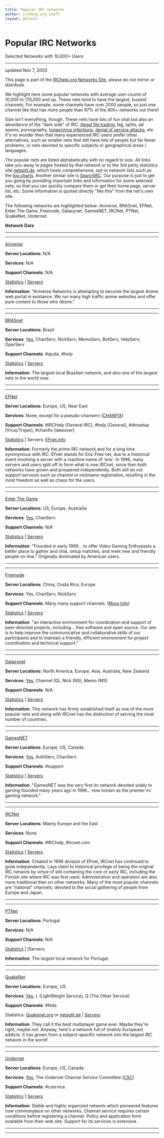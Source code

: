 ```yaml
---
title: Popular IRC networks
author: irchelp.org staff
layout: default
---
```


# Popular IRC Networks

_Selected Networks with 10,000+ Users_

* * *

updated Nov 7, 2003

This page is part of the [IRChelp.org Networks
Site](http://www.irchelp.org/irchelp/networks/), please do not mirror or
distribute.

We highlight here some popular networks with average user counts of 10,000 to
170,000 and up. These nets tend to have the largest, busiest channels. For
example, some channels have over 2000 people, so just one channel like that
has more people than 97% of the 800+ networks out there!

Size isn't everything, though. These nets have lots of fun chat but also an
abundance of the "dark side" of IRC: [illegal file
trading](../security/warez.html), lag, splits, ad spams, pornography,
[trojan/virus infections](../security/trojan.html), [denial of service
attacks](../nuke/), etc. It's no wonder then that many experienced IRC users
prefer other alternatives, such as smaller nets that still have lots of people
but far fewer problems, or nets devoted to specific subjects or geographical
areas / languages.

The popular nets are listed alphabetically with no regard to size. All links
take you away to pages hosted by that network or to the 3rd party statistics
site [netsplit.de](http://irc.netsplit.de/networks/), which hosts
comprehensive, opt-in network lists such as the [top
charts](http://irc.netsplit.de/networks/list1uma.var). Another similar site is
[SearchIRC](http://www.searchirc.com). Our purpose is just to get you going by
providing important links and information for some selected nets, so that you
can quickly compare them or get their home page, server list, etc. Some
information is quoted directly "like this" from the net's own site.

The following networks are highlighted below: Aniverse, BRASnet, EFNet, Enter
The Game, Freenode, Galaxynet, GamesNET, IRCNet, PTNet, QuakeNet, Undernet.

**Network**
**Data**

* * *

* * *

[Aniverse](http://www.aniverse.com/)

**Server Locations**: N/A

**Services**: N/A

**Support Channels**: N/A

[Statistics](http://irc.netsplit.de/networks/Aniverse/) |
[Servers](http://irc.netsplit.de/networks/Aniverse/)

**Information**: "Aniverse Networks is attempting to become the largest Anime web portal in existance. We run many high traffic anime websites and offer pure content to those who desire."

* * *

* * *

[BRASnet](http://www.brasnet.org/)

**Server Locations**: Brazil

**Services**: [Yes](http://www.brasnet.org/recursos.php), ChanServ, NickServ, MemoServ, BotServ, HelpServ, OperServ

**Support Channels**: #ajuda, #help

[Statistics](http://irc.netsplit.de/networks/BRASnet/) |
[Servers](http://irc.netsplit.de/networks/BRASnet/)

**Information**: The largest local Brazilian network, and also one of the largest nets in the world now.

* * *

* * *

[EFNet](http://www.efnet.org/)

**Server Locations**: Europe, US, Near East

**Services**: None, except for a pseudo-chanserv ([CHANFIX](http://irchelp.org/chanfix))

**Support Channels**: #IRCHelp [General IRC], #help [General], #dmsetup [Virus/Trojan], #chanfix [takeover]

[Statistics](http://irc.netsplit.de/networks/EFnet/) | Servers:
[EFnet.info](http://efnet.info/?module=servers)

**Information**: Formerly the prime IRC network and for a long time synonymous with IRC. EFnet stands for Eris-Free net, due to a historical event involving a server with a machine name of 'eris'. In 1996, many servers and users split off to form what is now IRCnet, since then both networks have grown and prospered independently. Both still do not support services such as channel or nickname registration, resulting in the most freedom as well as chaos for the users.

* * *

* * *

[Enter The Game](http://www.enterthegame.com/)

**Server Locations**: US, Europe, Austrailia

**Services**: [Yes](http://help.enterthegame.com/commands.htm#commands), ChanServ

**Support Channels**: N/A

[Statistics](http://irc.netsplit.de/networks/EnterTheGame/) |
[Servers](http://help.enterthegame.com/server-list.htm#server-list)

**Information**: "Founded in early 1999... to offer Video Gaming Enthusiasts a better place to gather and chat, setup matches, and meet new and friendly people on-line." Originally dominated by American users.

* * *

* * *

[Freenode](http://freenode.info/)

**Server Locations**: China, Costa Rica, Europe

**Services**: Yes, ChanServ, NickServ

**Support Channels**: Many many support channels. ([More Info](http://freenode.net/groups.shtml))

[Statistics](http://irc.netsplit.de/networks/freenode/) |
[Servers](http://freenode.info/irc_servers.shtml)

**Information**: "an interactive environment for coordination and support of peer-directed projects, including... free software and open source. Our aim is to help improve the communicative and collaborative skills of our participants and to maintain a friendly, efficient environment for project coordination and technical support."

* * *

* * *

[Galaxynet](http://www.galaxynet.org/)

**Server Locations**: North America, Europe, Asia, Australia, New Zealand

**Services**: [Yes](http://cservice.galaxynet.org/), Channel (Q), Nick (NS), Memo (MS)

**Support Channels**: N/A

[Statistics](http://irc.netsplit.de/networks/GalaxyNet/) |
[Servers](http://www.galaxynet.org/servers.php)

**Information**: This network has firmly established itself as one of the more popular nets and along with IRCnet has the distinction of serving the most number of countries.

* * *

* * *

[GamesNET](http://www.gamesnet.net/)

**Server Locations**: Europe, US, Canada

**Services**: [Yes](http://www.gamesnet.net/guide.php), AuthServ, ChanServ

**Support Channels**: #support

[Statistics](http://irc.netsplit.de/networks/GamesNET/) |
[Servers](http://www.gamesnet.net/servers.php)

**Information**: "GamesNET was the very first irc network devoted solely to gaming founded many years ago in 1996... now known as the premier irc gaming network."

* * *

* * *

[IRCNet](http://www.ircnet.com/)

**Server Locations**: Mainly Europe and the East

**Services**: None

**Support Channels**: #IRChelp, #ircnet.com

[Statistics](http://irc.netsplit.de/networks/IRCnet/) |
[Servers](http://www.ircnet.com/index.php?&p=5)

**Information**: Created in 1996 division of EFnet, IRCnet has continued to grow independently. Lays claim to historical privilege of being the original IRC network by virtue of still containing the core of early IRC, including the Finnish site where IRC was first used. Administration and operation are also more traditional than on other networks. Many of the most popular channels are "national" channels, devoted to the social gathering of people from Europe and Japan.

* * *

* * *

[PTNet](http://www.ptnet.org/)

**Server Locations**: Portugal

**Services**: N/A

**Support Channels**: N/A

[Statistics](http://irc.netsplit.de/networks/PTnet/) | [Servers

**Information**: The largest local network for Portugal.

* * *

* * *

[QuakeNet](http://www.quakenet.org/)

**Server Locations**: Europe, US

**Services**: [Yes](http://www.quakenet.org/request/), L (LightWeight Service), Q (The Other Service)

**Support Channels**: #feds

Statistics: [Quakenet.org](http://mrtg.quakenet.org/quakenet.org.html) or
[netsplit.de](http://irc.netsplit.de/networks/QuakeNet/) |
[Servers](http://staff.quakenet.org/servers.phtml)

**Information**: They call it the best multiplayer game ever. Maybe they're right, maybe not. Anyway, here's a network full of (mainly European) addicts. It has grown from a subject-specific network into the largest IRC network in the world!

* * *

* * *

[Undernet](http://www.undernet.org/)

**Server Locations**: Europe, US, Canada

**Services**: [Yes](http://www.undernet.org/services.php), The Undernet Channel Service Committee ([CSC](http://cservice.undernet.org/))

**Support Channels**: #cservice

[Statistics](http://irc.netsplit.de/networks/Undernet/) |
[Servers](http://www.undernet.org/servers.php)

**Information**: Stable and highly organized network which pioneered features now commonplace on other networks. Channel service requires certain conditions before registering a channel. Policy and application form available from their web site. Support for its services is extensive.

* * *

* * *

